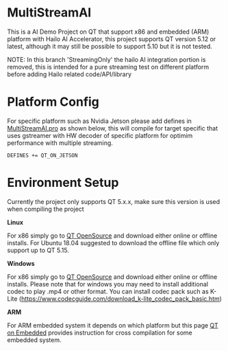 # MultiStreamAI

This is a AI Demo Project on QT that support x86 and embedded (ARM) platform with Hailo AI Accelerator, this project supports QT version 5.12 or latest, although it may still be possible to support 5.10 but it is not tested.

NOTE: In this branch 'StreamingOnly' the hailo AI integration portion is removed, this is intended for a pure streaming test on different platform before adding Hailo related code/API/library


# Platform Config

For specific platform such as Nvidia Jetson please add defines in [MultiStreamAI.pro](https://github.com/Yalee104/MultiStreamAI/blob/main/MultiStreamAI.pro) as shown below, this will compile for target specific that uses gstreamer with HW decoder of specific platform for optimim performance with multiple streaming.

```
DEFINES += QT_ON_JETSON
```

# Environment Setup

Currently the project only supports QT 5.x.x, make sure this version is used when compiling the project

__Linux__

For x86 simply go to [QT OpenSource](https://www.qt.io/download-qt-installer?hsCtaTracking=99d9dd4f-5681-48d2-b096-470725510d34%7C074ddad0-fdef-4e53-8aa8-5e8a876d6ab4) and download either online or offline installs. For Ubuntu 18.04 suggested to download the offline file which only support up to QT 5.15.

__Windows__

For x86 simply go to [QT OpenSource](https://www.qt.io/download-qt-installer?hsCtaTracking=99d9dd4f-5681-48d2-b096-470725510d34%7C074ddad0-fdef-4e53-8aa8-5e8a876d6ab4) and download either online or offline installs. 
Please note that for windows you may need to install additional codec to play .mp4 or other format. You can install codec pack such as K-Lite (https://www.codecguide.com/download_k-lite_codec_pack_basic.htm)

__ARM__

For ARM embedded system it depends on which platform but this page [QT on Embedded](https://github.com/Yalee104/QtOnEmbedded) provides instruction for cross compilation for some embedded system.
